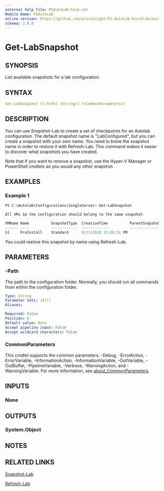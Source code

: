 ```yaml
---
external help file: PSAutoLab-help.xml
Module Name: PSAutoLab
online version: https://github.com/pluralsight/PS-AutoLab-Env/blob/master/docs/Get-LabSnapshot.md
schema: 2.0.0
---
```


# Get-LabSnapshot

## SYNOPSIS

List available snapshots for a lab configuration.

## SYNTAX

```yaml
Get-LabSnapshot [[-Path] <String>] [<CommonParameters>]
```

## DESCRIPTION

You can use Snapshot-Lab to create a set of checkpoints for an Autolab configuration. The default snapshot name is "LabConfigured", but you can create a snapshot with your own name. You need to know the snapshot name in order to restore it with Refresh-Lab. This command makes it easier to discover what snapshots you have created.

Note that if you want to remove a snapshot, use the Hyper-V Manager or PowerShell cmdlets as you would any other snapshot.

## EXAMPLES

### Example 1

```powershell
PS C:\Autolab\Configurations\SingleServer> Get-LabSnapshot

All VMs in the configuration should belong to the same snapshot.

VMName Name          SnapshotType  CreationTime          ParentSnapshotName
------ ----          ------------  ------------          ------------------
S1     PreInstall    Standard      9/11/2020 12:06:51 PM
```

You could restore this snapshot by name using Refresh-Lab.

## PARAMETERS

### -Path

The path to the configuration folder. Normally, you should run all commands from within the configuration folder.

```yaml
Type: String
Parameter Sets: (All)
Aliases:

Required: False
Position: 0
Default value: None
Accept pipeline input: False
Accept wildcard characters: False
```

### CommonParameters

This cmdlet supports the common parameters: -Debug, -ErrorAction, -ErrorVariable, -InformationAction, -InformationVariable, -OutVariable, -OutBuffer, -PipelineVariable, -Verbose, -WarningAction, and -WarningVariable. For more information, see [about_CommonParameters](http://go.microsoft.com/fwlink/?LinkID=113216).

## INPUTS

### None

## OUTPUTS

### System.Object

## NOTES

## RELATED LINKS

[Snapshot-Lab](Invoke-SnapshotLab.md)

[Refresh-Lab](Invoke-RefreshLab.md)
